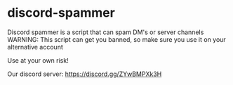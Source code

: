 # discord-spammer
Discord spammer is a script that can spam DM's or server channels 
WARNING: 
This script can get you banned, so make sure you use it on your alternative account
 
Use at your own risk!



Our discord server: https://discord.gg/ZYwBMPXk3H
